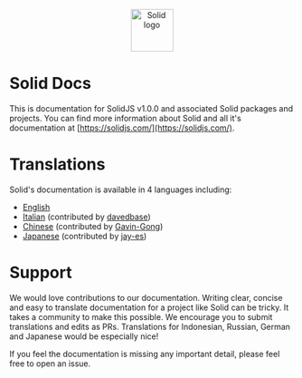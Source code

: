 <p align="center">
  <img width="75px" src="https://github.com/solidjs/solid-site/raw/master/src/assets/logo.png" alt="Solid logo">
</p>

# Solid Docs

This is documentation for SolidJS v1.0.0 and associated Solid packages and projects. You can find more information about Solid and all it's documentation at [https://solidjs.com/](https://solidjs.com/).

# Translations

Solid's documentation is available in 4 languages including:

- [English](https://github.com/solidjs/solid-docs/tree/main/en)
- [Italian](https://github.com/solidjs/solid-docs/tree/main/it) (contributed by [davedbase](https://github.com/davedbase))
- [Chinese](https://github.com/solidjs/solid-docs/tree/main/zh-cn) (contributed by [Gavin-Gong](https://github.com/Gavin-Gong))
- [Japanese](https://github.com/solidjs/solid-docs/tree/main/jp) (contributed by [jay-es](https://github.com/jay-es))

# Support

We would love contributions to our documentation. Writing clear, concise and easy to translate documentation for a project like Solid can be tricky. It takes a community to make this possible. We encourage you to submit translations and edits as PRs. Translations for Indonesian, Russian, German and Japanese would be especially nice!

If you feel the documentation is missing any important detail, please feel free to open an issue.
